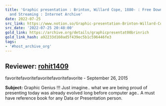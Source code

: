 ```yaml
---
title: 'Graphic presentation : Brinton, Willard Cope, 1880- : Free Download, Borrow,
  and Streaming : Internet Archive'
date: 2022-07-25
src_link: https://www.notion.so/Graphic-presentation-Brinton-Willard-Cope-1880-Free-Download-Borrow-and-Streaming-Interne-f01a3c8125634a6c87215f114a34990a
src_date: '2022-07-25 20:48:00'
gold_link: https://archive.org/details/graphicpresentat00brinrich
gold_link_hash: a92233d160ad5f439ec5b1c596446fe3
tags:
- '#host_archive_org'
---
```



**Reviewer:**
[rohit1409](https://archive.org/details/%40rohit1409)
 -
 favoritefavoritefavoritefavoritefavorite -
 September 26, 2015   

**Subject:**
 Graphic Genius !!! 
 Just imagine.. what we are being proud of presenting today was already evolved long before computer age.. A must have reference book for any Data or Presentation person.